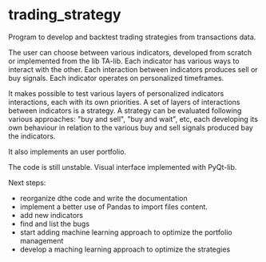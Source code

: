 # trading_strategy

Program to develop and backtest trading strategies from transactions data.

The user can choose between various indicators, developed from scratch or implemented from the lib TA-lib.
Each indicator has various ways to interact with the other. Each interaction between indicators produces sell or buy signals.
Each indicator operates on personalized timeframes.

It makes possible to test various layers of personalized indicators interactions, each with its own priorities.
A set of layers of interactions between indicators is a strategy. A strategy can be evaluated following various approaches:
"buy and sell", "buy and wait", etc, each developing its own behaviour in relation to the various buy and sell signals produced bay the indicators.

It also implements an user portfolio.

The code is still unstable. 
Visual interface implemented with PyQt-lib.

Next steps:
- reorganize dthe code and write the documentation
- implement a better use of Pandas to import files content.
- add new indicators
- find and list the bugs
- start adding machine learning approach to optimize the portfolio management
- develop a maching learning approach to optimize the strategies
